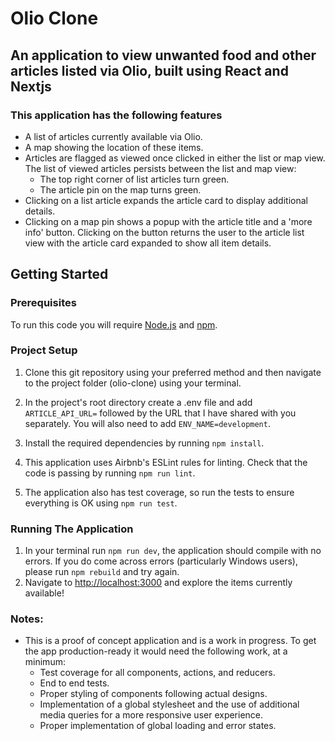 # Olio Clone

## **An application to view unwanted food and other articles listed via Olio, built using React and Nextjs**


### This application has the following features
* A list of articles currently available via Olio.
* A map showing the location of these items.
* Articles are flagged as viewed once clicked in either the list or map view. The list of viewed articles persists between the list and map view:
	* The top right corner of list articles turn green.
	* The article pin on the map turns green.
* Clicking on a list article expands the article card to display additional details.
* Clicking on a map pin shows a popup with the article title and a 'more info' button.  Clicking on the button returns the user to the article list view with the article card expanded to show all item details.


## Getting Started

### Prerequisites

To run this code you will require [Node.js](https://nodejs.org/en/) and [npm](https://www.npmjs.com/).


### Project Setup

1. Clone this git repository using your preferred method and then navigate to the project folder (olio-clone) using your terminal.

2. In the project's root directory create a .env file and add `ARTICLE_API_URL=` followed by the URL that I have shared with you separately.  You will also need to add `ENV_NAME=development`.

3. Install the required dependencies by running `npm install`.

4. This application uses Airbnb's ESLint rules for linting.  Check that the code is passing by running `npm run lint`.

5. The application also has test coverage, so run the tests to ensure everything is OK using `npm run test`.


### Running The Application

1. In your terminal run `npm run dev`, the application should compile with no errors.  If you do come across errors (particularly Windows users), please run `npm rebuild` and try again. 
3. Navigate to [http://localhost:3000](http://localhost:3000) and explore the items currently available!


### Notes:
* This is a proof of concept application and is a work in progress.  To get the app production-ready it would need the following work, at a minimum:
	* Test coverage for all components, actions, and reducers.
	* End to end tests.
	* Proper styling of components following actual designs.
	* Implementation of a global stylesheet and the use of additional media queries for a more responsive user experience.
	* Proper implementation of global loading and error states.
